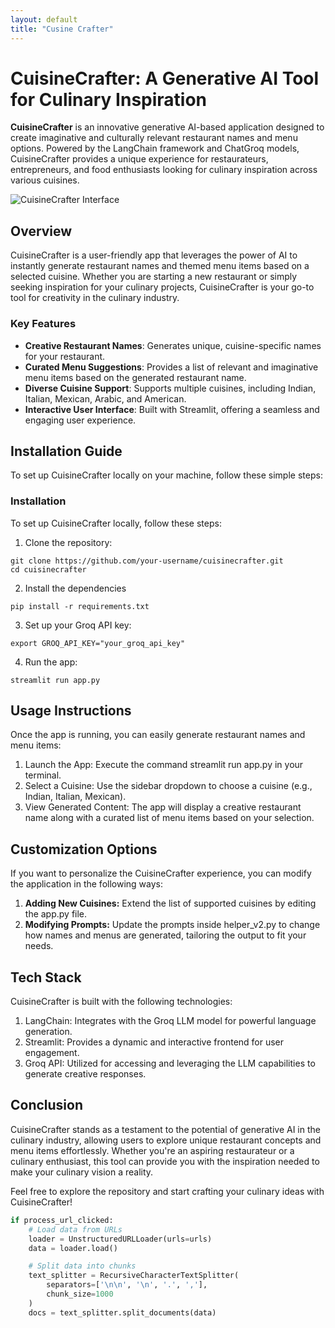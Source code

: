 ```yaml
---
layout: default
title: "Cusine Crafter"
---
```


<!--<style>
.page-header .btn.github-repo,
.page-header .btn.github-repo a {
    display: none !important;
    visibility: hidden !important;
    pointer-events: none !important;
    opacity: 0 !important;
}
</style>-->

# CuisineCrafter: A Generative AI Tool for Culinary Inspiration

**CuisineCrafter** is an innovative generative AI-based application designed to create imaginative and culturally relevant restaurant names and menu options. Powered by the LangChain framework and ChatGroq models, CuisineCrafter provides a unique experience for restaurateurs, entrepreneurs, and food enthusiasts looking for culinary inspiration across various cuisines.

![CuisineCrafter Interface](assets/images/cuisine.gif) <!-- Adjust path accordingly -->


## Overview

CuisineCrafter is a user-friendly app that leverages the power of AI to instantly generate restaurant names and themed menu items based on a selected cuisine. Whether you are starting a new restaurant or simply seeking inspiration for your culinary projects, CuisineCrafter is your go-to tool for creativity in the culinary industry.

### Key Features
- **Creative Restaurant Names**: Generates unique, cuisine-specific names for your restaurant.
- **Curated Menu Suggestions**: Provides a list of relevant and imaginative menu items based on the generated restaurant name.
- **Diverse Cuisine Support**: Supports multiple cuisines, including Indian, Italian, Mexican, Arabic, and American.
- **Interactive User Interface**: Built with Streamlit, offering a seamless and engaging user experience.

## Installation Guide

To set up CuisineCrafter locally on your machine, follow these simple steps:

### Installation
To set up CuisineCrafter locally, follow these steps:

1. Clone the repository:
```
git clone https://github.com/your-username/cuisinecrafter.git
cd cuisinecrafter
```
2. Install the dependencies
```
pip install -r requirements.txt
```

3. Set up your Groq API key:
```
export GROQ_API_KEY="your_groq_api_key"
```

4. Run the app:
```
streamlit run app.py
```
## Usage Instructions

Once the app is running, you can easily generate restaurant names and menu items:
1. Launch the App: Execute the command streamlit run app.py in your terminal.
2. Select a Cuisine: Use the sidebar dropdown to choose a cuisine (e.g., Indian, Italian, Mexican).
3. View Generated Content: The app will display a creative restaurant name along with a curated list of menu items based on your selection.

## Customization Options

If you want to personalize the CuisineCrafter experience, you can modify the application in the following ways:
1. **Adding New Cuisines:** Extend the list of supported cuisines by editing the app.py file.
2. **Modifying Prompts:** Update the prompts inside helper_v2.py to change how names and menus are generated, tailoring the output to fit your needs.

## Tech Stack

CuisineCrafter is built with the following technologies:
1. LangChain: Integrates with the Groq LLM model for powerful language generation.
2. Streamlit: Provides a dynamic and interactive frontend for user engagement.
3. Groq API: Utilized for accessing and leveraging the LLM capabilities to generate creative responses.

## Conclusion
CuisineCrafter stands as a testament to the potential of generative AI in the culinary industry, allowing users to explore unique restaurant concepts and menu items effortlessly. Whether you're an aspiring restaurateur or a culinary enthusiast, this tool can provide you with the inspiration needed to make your culinary vision a reality.

Feel free to explore the repository and start crafting your culinary ideas with CuisineCrafter!

```python
if process_url_clicked:
    # Load data from URLs
    loader = UnstructuredURLLoader(urls=urls)
    data = loader.load()

    # Split data into chunks
    text_splitter = RecursiveCharacterTextSplitter(
        separators=['\n\n', '\n', '.', ','],
        chunk_size=1000
    )
    docs = text_splitter.split_documents(data)
